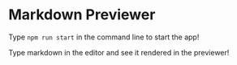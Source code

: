 # Markdown Previewer

Type `npm run start` in the command line to start the app!

Type markdown in the editor and see it rendered in the previewer!
